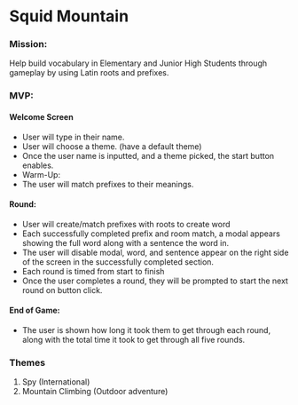 # Squid Mountain

### Mission:  
Help build vocabulary in Elementary and Junior High Students through gameplay by using Latin roots and prefixes.

### MVP:
#### Welcome Screen
- User will type in their name. 
- User will choose a theme. (have a default theme)
- Once the user name is inputted, and a theme picked, the start button enables.
- Warm-Up:
- The user will match prefixes to their meanings.

#### Round: 
- User will create/match prefixes with roots to create word
- Each successfully completed prefix and room match, a modal appears showing the full word along with a sentence the word in.
- The user will disable modal, word, and sentence appear on the right side of the screen in the successfully completed section.
- Each round is timed from start to finish
- Once the user completes a round, they will be prompted to start the next round on button click.

#### End of Game: 
- The user is shown how long it took them to get through each round, along with the total time it took to get through all five rounds.


### Themes
1. Spy (International)
2. Mountain Climbing (Outdoor adventure)